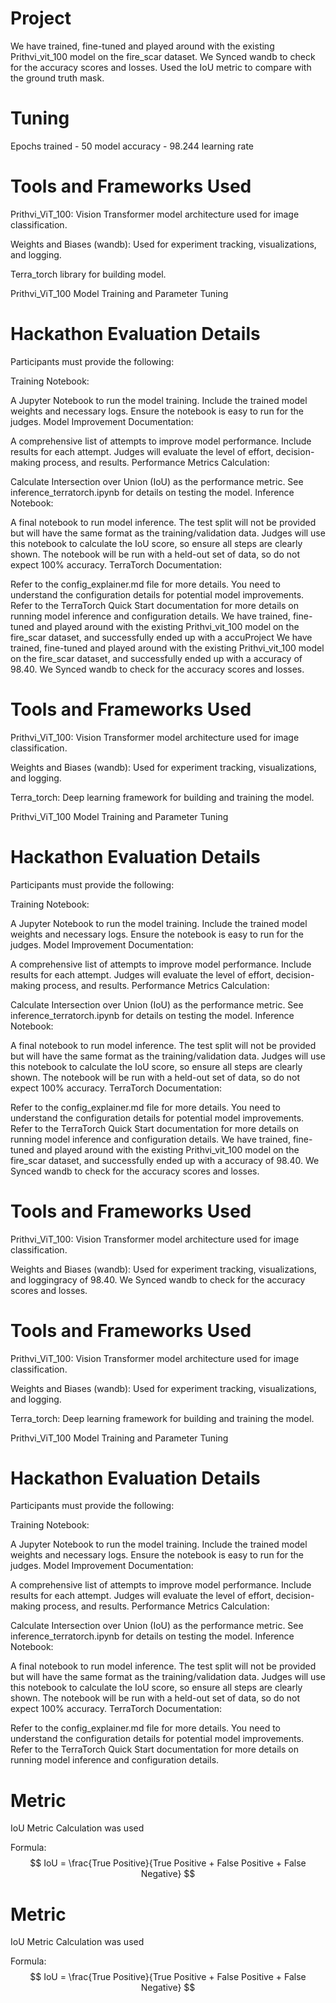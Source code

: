 # Project
We have trained, fine-tuned and played around with the existing Prithvi_vit_100 model on the fire_scar dataset. We Synced wandb to check for the accuracy scores and losses. Used the IoU metric to compare with the ground truth mask.

# Tuning 
Epochs trained - 50
model accuracy - 98.244
learning rate 
# Tools and Frameworks Used

Prithvi_ViT_100: Vision Transformer model architecture used for image classification.

Weights and Biases (wandb): Used for experiment tracking, visualizations, and logging.

Terra_torch library for building model.

Prithvi_ViT_100 Model Training and Parameter Tuning

# Hackathon Evaluation Details
Participants must provide the following:

Training Notebook:

A Jupyter Notebook to run the model training.
Include the trained model weights and necessary logs.
Ensure the notebook is easy to run for the judges.
Model Improvement Documentation:

A comprehensive list of attempts to improve model performance.
Include results for each attempt.
Judges will evaluate the level of effort, decision-making process, and results.
Performance Metrics Calculation:

Calculate Intersection over Union (IoU) as the performance metric.
See inference_terratorch.ipynb for details on testing the model.
Inference Notebook:

A final notebook to run model inference.
The test split will not be provided but will have the same format as the training/validation data.
Judges will use this notebook to calculate the IoU score, so ensure all steps are clearly shown.
The notebook will be run with a held-out set of data, so do not expect 100% accuracy.
TerraTorch Documentation:

Refer to the config_explainer.md file for more details. You need to understand the configuration details for potential model improvements.
Refer to the TerraTorch Quick Start documentation for more details on running model inference and configuration details.
We have trained, fine-tuned and played around with the existing Prithvi_vit_100 model on the fire_scar dataset, and successfully ended up with a accuProject
We have trained, fine-tuned and played around with the existing Prithvi_vit_100 model on the fire_scar dataset, and successfully ended up with a accuracy of 98.40. We Synced wandb to check for the accuracy scores and losses. 



# Tools and Frameworks Used

Prithvi_ViT_100: Vision Transformer model architecture used for image classification.

Weights and Biases (wandb): Used for experiment tracking, visualizations, and logging.

Terra_torch: Deep learning framework for building and training the model.

Prithvi_ViT_100 Model Training and Parameter Tuning

# Hackathon Evaluation Details
Participants must provide the following:

Training Notebook:

A Jupyter Notebook to run the model training.
Include the trained model weights and necessary logs.
Ensure the notebook is easy to run for the judges.
Model Improvement Documentation:

A comprehensive list of attempts to improve model performance.
Include results for each attempt.
Judges will evaluate the level of effort, decision-making process, and results.
Performance Metrics Calculation:

Calculate Intersection over Union (IoU) as the performance metric.
See inference_terratorch.ipynb for details on testing the model.
Inference Notebook:

A final notebook to run model inference.
The test split will not be provided but will have the same format as the training/validation data.
Judges will use this notebook to calculate the IoU score, so ensure all steps are clearly shown.
The notebook will be run with a held-out set of data, so do not expect 100% accuracy.
TerraTorch Documentation:

Refer to the config_explainer.md file for more details. You need to understand the configuration details for potential model improvements.
Refer to the TerraTorch Quick Start documentation for more details on running model inference and configuration details.
We have trained, fine-tuned and played around with the existing Prithvi_vit_100 model on the fire_scar dataset, and successfully ended up with a accuracy of 98.40. We Synced wandb to check for the accuracy scores and losses. 



# Tools and Frameworks Used

Prithvi_ViT_100: Vision Transformer model architecture used for image classification.

Weights and Biases (wandb): Used for experiment tracking, visualizations, and loggingracy of 98.40. We Synced wandb to check for the accuracy scores and losses. 



# Tools and Frameworks Used

Prithvi_ViT_100: Vision Transformer model architecture used for image classification.

Weights and Biases (wandb): Used for experiment tracking, visualizations, and logging.

Terra_torch: Deep learning framework for building and training the model.

Prithvi_ViT_100 Model Training and Parameter Tuning

# Hackathon Evaluation Details
Participants must provide the following:

Training Notebook:

A Jupyter Notebook to run the model training.
Include the trained model weights and necessary logs.
Ensure the notebook is easy to run for the judges.
Model Improvement Documentation:

A comprehensive list of attempts to improve model performance.
Include results for each attempt.
Judges will evaluate the level of effort, decision-making process, and results.
Performance Metrics Calculation:

Calculate Intersection over Union (IoU) as the performance metric.
See inference_terratorch.ipynb for details on testing the model.
Inference Notebook:

A final notebook to run model inference.
The test split will not be provided but will have the same format as the training/validation data.
Judges will use this notebook to calculate the IoU score, so ensure all steps are clearly shown.
The notebook will be run with a held-out set of data, so do not expect 100% accuracy.
TerraTorch Documentation:

Refer to the config_explainer.md file for more details. You need to understand the configuration details for potential model improvements.
Refer to the TerraTorch Quick Start documentation for more details on running model inference and configuration details.

# Metric
IoU Metric Calculation was used 

Formula: $$ IoU = \frac{True Positive}{True Positive + False Positive + False Negative} $$

 

# Metric
IoU Metric Calculation was used 

Formula: $$ IoU = \frac{True Positive}{True Positive + False Positive + False Negative} $$

 
